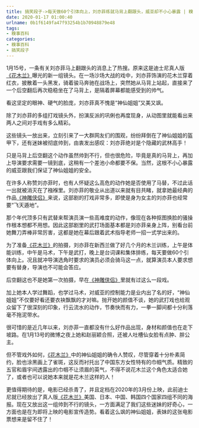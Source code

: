```yaml
---
title: 搞笑段子->每天做60个引体向上，刘亦菲练就马背上翻跟头，威亚却不小心暴露 | 糗事百科
date: 2020-01-17 01:00:40
urlname: 0b1f6149fa47f93254b1b70948879e48
tags: 
- 糗事百科
categories:
- 糗事百科
- 搞笑段子
---
```

1月15号，一条有关刘亦菲马上翻跟头的消息上了热搜。原来这是迪士尼真人版[《花木兰》](http://www.jddytj.cn/search/%bb%a8%c4%be%c0%bc.html)曝光的新一组镜头。在一场沙场大战的戏中，刘亦菲饰演的花木兰穿着红衣，披散着一头黑发，骑着骏马奔驰在战场上，突然她从马背上站起，直接来了一个后空翻后再次稳稳坐在了马背上，是隔着屏幕都能感受到的帅气。

看这坚定的眼神、硬气的脸庞，刘亦菲真不愧是“神仙姐姐”又美又飒。

除了刘亦菲的多组打戏镜头外，扮演反派的巩俐也再度现身，从动图里就能看出来两人之间对手戏有多么精彩。

这些镜头一放出来，立刻引来了一大群网友们的围观，纷纷拜倒在了神仙姐姐的盔甲下，还有迷妹被彻底帅到，由衷发出感叹：刘亦菲绝对是个隐藏的武林高手！

只是马背上后空翻这个动作虽然帅到不行，但也很危险，毕竟是真的马背上，再加上导演要求需要一镜到底，这稍有一个差池小命都要不保。当然，这根不小心暴露的威亚跟我们保证了神仙姐姐的安全。

在许多人称赞刘亦菲时，也有人怀疑这么高危的动作她是否使用了马替，不过此话一出就被消灭在了襁褓里。刘亦菲的敬业从出道以来就有目共睹，就拿她最经典的作品[《神雕侠侣》](http://www.jddytj.cn/search/%c9%f1%b5%f1%cf%c0%c2%c2.html)来说，这部剧的打戏非常多，即使是身为女主的刘亦菲也经常要“飞天遁地”。

那个年代顶多只有武替来帮演员演一些高难度的动作，像现在各种抠图换脸的骚操作根本想都不用想。因此这部剧里的武打场面基本都是刘亦菲亲身上阵，别看台前她舞刀弄棒非常厉害，这都是她在幕后跟着武术指导老师一招一式学出来的。

为了准备[《花木兰》](http://www.jddytj.cn/search/%bb%a8%c4%be%c0%bc.html)的拍摄，刘亦菲在新西兰做了好几个月的木兰训练，上午是体能训练，中午是马术，下午是武打，晚上是台词课和集体排练，每天要做60个引体向上。况且就冲导演选角时要求的演员必须会骑马这一点，就算演员本人要求想要有替身，导演也不可能会答应。

后空翻这也不是她第一次拍摄，早在[《神雕侠侣》](http://www.jddytj.cn/search/%c9%f1%b5%f1%cf%c0%c2%c2.html)里就有过这么一段戏。

加上她本人学过舞蹈，也学过马术，对威亚的控制能力是业内出了名的好，“神仙姐姐”不仅要好看还要衣袂飘飘的才对嘛。抛开她的颜值不谈，她的武打戏也给观众留下了很深刻的印象，行云流水的动作，节奏快而有力，一拳一脚间都十分利落毫不拖泥带水。

很可惜的是近几年以来，刘亦菲一直都没有什么好作品出现，身材和颜值也在走下坡路。在1月13号的微博之夜上她和赵丽颖合照，还被人吐槽仙女脸有点肿、胖公主。

但不管戏外如何，[《花木兰》](http://www.jddytj.cn/search/%bb%a8%c4%be%c0%bc.html)中的神仙姐姐的确令人赞叹，尽管穿着十分朴素简约，脸也涂黑画上了雀斑，这反而衬托出了中国东方女性特有的巾帼气质。精致的五官和眉宇间透露出的巾帼不让须眉的英气，不得不说花木兰这个角色太适合她了，或者也可以说她本来就是花木兰这样的人！

更值得期待的是，电影已经杀青了，并且定档在2020年的3月份上映，此前迪士尼就已经放出了真人版[《花木兰》](http://www.jddytj.cn/search/%bb%a8%c4%be%c0%bc.html)美国、日本、中国、韩国四个国家四组不同的海报。现在又放出这一组帅到不行的镜头，一方面满足了我们这些迷妹的好奇心，一方面也是在为即将上映的电影宣传造势。看着这么飒的神仙姐姐，表妹的这张电影票想来是留不住了！


